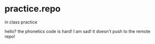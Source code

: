 # practice.repo
in class practice

hello? the phonetics code is hard!
I am sad! it doesn't push to the remote repo!